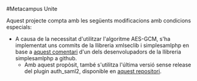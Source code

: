 #Metacampus Unite

Aquest projecte compta amb les següents modificacions amb condicions especials:

- A causa de la necessitat d'utilitzar l'algoritme AES-GCM, s'ha implementat uns commits de la llibreria xmlseclib i simplesamlphp en base a [aquest comentari](https://github.com/simplesamlphp/saml2/issues/179#issuecomment-687597903) d'un dels desenvolupadors de la llibreria simplesamlphp a github.
  - Amb aquest propòsit, també s'utilitza l'última versió sense release del plugin auth_saml2, disponible en [aquest repositori](https://github.com/simplesamlphp/saml2/issues/179#issuecomment-687597903).
